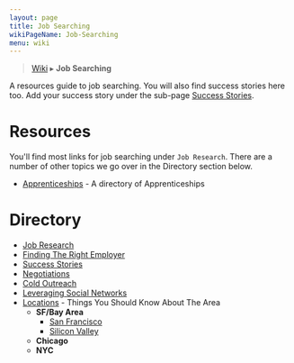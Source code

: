 ```yaml
---
layout: page
title: Job Searching
wikiPageName: Job-Searching
menu: wiki
---
```


> [Wiki](Home) ▸ **Job Searching**

A resources guide to job searching. You will also find success stories here too. Add your success story under the sub-page [Success Stories](Success-Stories).

# Resources

You'll find most links for job searching under `Job Research`. There are a number of other topics we go over in the Directory section below.

* [Apprenticeships](http://apprentice.at/) - A directory of Apprenticeships

# Directory
* [Job Research](Jobs-Research)
* [Finding The Right Employer](Jobs-Finding-The-Right-Employer)
* [Success Stories](Jobs-Success-Stories)
* [Negotiations](Jobs-Negotiations)
* [Cold Outreach](Jobs-Cold-Outreach)
* [Leveraging Social Networks](Jobs-Leveraging-Social-Networks)
* [Locations](Jobs-Locations) - Things You Should Know About The Area
  * **SF/Bay Area**
    * [San Francisco](Jobs-SFBayArea-SF)
    * [Silicon Valley](Jobs-SFBayArea-SV)
  * **Chicago**
  * **NYC**
